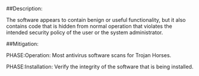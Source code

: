 ##Description:

The software appears to contain benign or useful functionality, but it also contains code that is hidden from normal operation that violates the intended security policy of the user or the system administrator.



##Mitigation:


PHASE:Operation:
Most antivirus software scans for Trojan Horses.

PHASE:Installation:
Verify the integrity of the software that is being installed.

